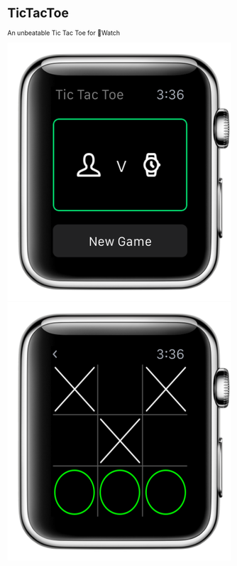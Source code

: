 # TicTacToe

An unbeatable Tic Tac Toe for Watch

![New Game](https://raw.githubusercontent.com/paulstringer/TicTacToe/master/Screenshots/TTT-NewGame.png)
![In Game](https://raw.githubusercontent.com/paulstringer/TicTacToe/master/Screenshots/TTT-InGame.png)

